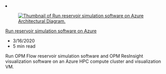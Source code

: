 <!-- This file is automatically generated by build/architectures/build_index.py. Any updates will be lost. -->

<!-- markdownlint-disable MD033 -->

<li class="grid-item item-column" data-categories="Compute ">
<article class="card">
    <div class="card-header has-margin-bottom-none" aria-hidden="true">
        <figure class="image diagram has-height-175 has-overflow-hidden level">
            <a href="/azure/architecture/example-scenario/infrastructure/reservoir-simulation"><img src="/azure/architecture/browse/thumbs/reservoir-simulation.png" class="diagram" alt="Thumbnail of Run reservoir simulation software on Azure Architectural Diagram." data-linktype="relative-path"></a>
        </figure>
    </div>
    <div class="card-content">
        <a class="card-content-title has-margin-top-none" href="/azure/architecture/example-scenario/infrastructure/reservoir-simulation">
            <p>Run reservoir simulation software on Azure</p>
        </a>
        <ul class="card-content-metadata">
            <li>3/16/2020</li>
            <li>5 min read</li>
        </ul>
        <p class="card-content-description">Run OPM Flow reservoir simulation software and OPM ResInsight visualization software on an Azure HPC compute cluster and visualization VM.</p>
        <div class="bottom-to-top-fade is-hidden-mobile"></div>
    </div>
</article>
</li>
